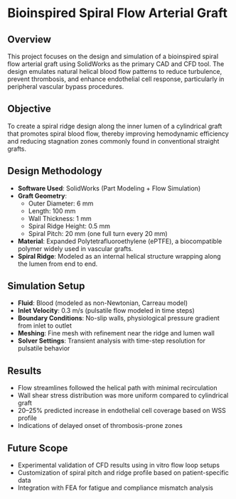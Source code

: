 # Bioinspired Spiral Flow Arterial Graft

## Overview
This project focuses on the design and simulation of a bioinspired spiral flow arterial graft using SolidWorks as the primary CAD and CFD tool. The design emulates natural helical blood flow patterns to reduce turbulence, prevent thrombosis, and enhance endothelial cell response, particularly in peripheral vascular bypass procedures.

## Objective
To create a spiral ridge design along the inner lumen of a cylindrical graft that promotes spiral blood flow, thereby improving hemodynamic efficiency and reducing stagnation zones commonly found in conventional straight grafts.

## Design Methodology
- **Software Used**: SolidWorks (Part Modeling + Flow Simulation)
- **Graft Geometry**:
  - Outer Diameter: 6 mm
  - Length: 100 mm
  - Wall Thickness: 1 mm
  - Spiral Ridge Height: 0.5 mm
  - Spiral Pitch: 20 mm (one full turn every 20 mm)
- **Material**: Expanded Polytetrafluoroethylene (ePTFE), a biocompatible polymer widely used in vascular grafts.
- **Spiral Ridge**: Modeled as an internal helical structure wrapping along the lumen from end to end.

## Simulation Setup
- **Fluid**: Blood (modeled as non-Newtonian, Carreau model)
- **Inlet Velocity**: 0.3 m/s (pulsatile flow modeled in time steps)
- **Boundary Conditions**: No-slip walls, physiological pressure gradient from inlet to outlet
- **Meshing**: Fine mesh with refinement near the ridge and lumen wall
- **Solver Settings**: Transient analysis with time-step resolution for pulsatile behavior

## Results
- Flow streamlines followed the helical path with minimal recirculation
- Wall shear stress distribution was more uniform compared to cylindrical graft
- 20–25% predicted increase in endothelial cell coverage based on WSS profile
- Indications of delayed onset of thrombosis-prone zones

## Future Scope
- Experimental validation of CFD results using in vitro flow loop setups
- Customization of spiral pitch and ridge profile based on patient-specific data
- Integration with FEA for fatigue and compliance mismatch analysis
